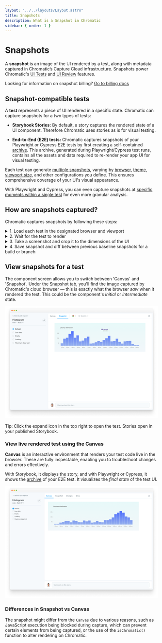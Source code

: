 ```yaml
---
layout: "../../layouts/Layout.astro"
title: Snapshots
description: What is a Snapshot in Chromatic
sidebar: { order: 1 }
---
```


# Snapshots

A **snapshot** is an image of the UI rendered by a test, along with metadata captured in Chromatic’s Capture Cloud infrastructure. Snapshots power Chromatic's [UI Tests](/docs/test) and [UI Review](/docs/review) features.

<div class="aside">

Looking for information on snapshot billing? [Go to billing docs](/docs/billing)

</div>

## Snapshot-compatible tests

A **test** represents a piece of UI rendered in a specific state. Chromatic can capture snapshots for a two types of tests:

- **Storybook Stories:** By default, a story captures the rendered state of a UI component. Therefore Chromatic uses stories as is for visual testing.

- **End-to-End (E2E) tests:** Chromatic captures snapshots of your Playwright or Cypress E2E tests by first creating a self-contained [archive](/docs/faq/what-is-archive). This archive, generated during Playwright/Cypress test runs, contains all the assets and data required to re-render your app UI for visual testing.

Each test can generate [multiple snapshots](/docs/billing/#snapshots), varying by [browser](/docs/browsers/#browser-support), [theme](/docs/themes), [viewport size](/docs/viewports), and other configurations you define. This ensures comprehensive coverage of your UI's visual appearance.

With Playwright and Cypress, you can even capture snapshots at [specific moments within a single test](/docs/playwright/targeted-snapshots) for even more granular analysis.

## How are snapshots captured?

Chromatic captures snapshots by following these steps:

<details>
<summary>1. Load each test in the designated browser and viewport</summary>

Chromatic's Capture Cloud leverages a fleet of standardized [browsers](/docs/browsers) to load all of your tests (either stories or archives) in parallel, at the specified [viewport size](/docs/viewports).

</details>

<details>
<summary>2. Wait for the test to render</summary>

Capture Cloud uses underlying browser APIs combined with our own set of heuristics to determine when the UI has "loaded". One of the primary heuristics Chromatic uses is network "quiesence" – a period of network inactivity which signals that all resources have loaded. Loading analysis is our current best approximation for determining when the UI has finished rendering.

</details>

<details>
<summary>3. Take a screenshot and crop it to the dimensions of the UI</summary>

Chromatic crops the screenshot to the size of the rendered UI.

**Stories:** It determines crop dimensions by measuring the bounding box of the child node of Storybook's `#storybook-root` element in version 7 or higher, or the `#root` element for previous versions. For atomic components, cropping eliminates negative spaces around snapshots reducing the visual information you must review.

**E2E Tests:** For pages, Chromatic captures the full width and height of the rendered UI.

</details>

<details>
<summary>4. Save snapshot and diff between previous baseline snapshots for a build or branch</summary>

Each snapshot is associated with a story and tagged with commit, branch, and other relevant metadata. Snapshots are stored in Chromatic's cloud. For UI Test and UI Review, snapshots are visually compared (diff) to identify changes. Our infrastructure is effectively capable of snapshotting every story in parallel, no matter how many stories you have.

</details>

## View snapshots for a test

The component screen allows you to switch between 'Canvas' and 'Snapshot'. Under the Snapshot tab, you'll find the image captured by Chromatic's cloud browser — this is exactly what the browser _saw_ when it rendered the test. This could be the component's _initial_ or _intermediate_ state.

![Component screen with snapshot](../../images/component-snapshot.png)

<div class="aside">Tip: Click the expand icon in the top right to open the test. Stories open in your published Storybook.</div>

### View live rendered test using the Canvas

**Canvas** is an interactive environment that renders your test code live in the browser. These are fully inspectable, enabling you to troubleshoot changes and errors effectively.

With Storybook, it displays the story, and with Playwright or Cypress, it shows the [archive](/docs/faq/what-is-archive) of your E2E test. It visualizes the _final state_ of the test UI.

![Component screen in Canvas mode](../../images/component-canvas.png)

### Differences in Snapshot vs Canvas

The snapshot might differ from the `Canvas` due to various reasons, such as JavaScript execution being blocked during capture, which can prevent certain elements from being captured, or the use of the `isChromatic()` function to alter rendering on Chromatic.
